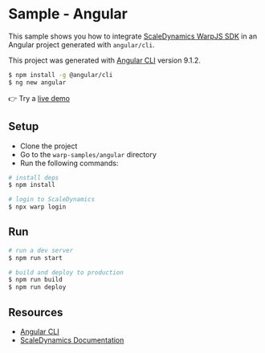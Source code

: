 # Sample - Angular

This sample shows you how to integrate [ScaleDynamics WarpJS SDK](https://scaledynamics.com/) in an Angular project generated with `angular/cli`.

This project was generated with [Angular CLI](https://github.com/angular/angular-cli) version 9.1.2.

```bash
$ npm install -g @angular/cli
$ ng new angular
```

👉 Try a [live demo](https://sample-angular.scaledynamics.cloud)

## Setup

- Clone the project
- Go to the `warp-samples/angular` directory
- Run the following commands:

```bash
# install deps
$ npm install

# login to ScaleDynamics
$ npx warp login
```

## Run

```bash
# run a dev server
$ npm run start

# build and deploy to production
$ npm run build
$ npm run deploy
```

## Resources

- [Angular CLI](https://angular.io/cli)
- [ScaleDynamics Documentation](https://docs.scaledynamics.com/)
